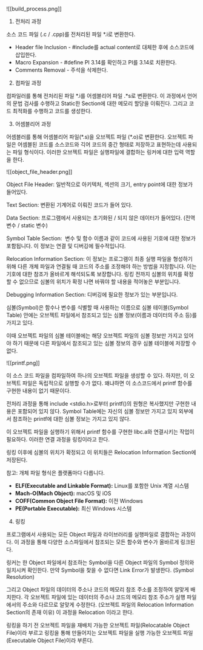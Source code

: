 ![[build_process.png]]
1. 전처리 과정

소스 코드 파일 (.c / .cpp)를 전처리된 파일 \*.i로 변환한다. 
*  Header file Inclusion - \#include를 actual content로 대체한 후에 소스코드에 삽입한다.
* Macro Expansion - \#define PI 3.14를 확인하고 PI를 3.14로 치환한다.
* Comments Removal - 주석을 삭제한다.


2. 컴파일 과정

컴파일러를 통해 전처리된 파일 \*.i를 어셈블리어 파일 .\*s로 변환한다. 이 과정에서 언어의 문법 검사를 수행하고 Static한 Section에 대한 메모리 할당을 이뤄진다. 그리고 코드 최적화를 수행하고 코드를 생성한다.



3. 어셈블리어 과정

어셈블러를 통해 어셈블리어 파일(\*.s)을 오브젝트 파일 (\*.o)로 변환한다. 오브젝트 파일은 어셈블된 코드를 소스코드와 긱어 코드의 중간 형태로 저장하고 표현하는데 사용되는 파일 형식이다. 이러한 오브젝트 파일은 실행파일에 결합하는 링커에 대한 입력 역할을 한다.


![[object_file_header.png]]

Object File Header: 일반적으로 아키텍처, 섹션의 크기, entry point에 대한 정보가 들어있다.

Text Section: 변환된 기계어로 이뤄진 코드가 들어 있다.

Data Section: 프로그램에서 사용되는 초기화된 / 되지 않은 데이터가 들어있다. (전역변수 / static 변수)

Symbol Table Section:  변수 및 함수 이름과 같이 코드에 사용된 기호에 대한 정보가 포함됩니다. 이 정보는 연결 및 디버깅에 필수적입니다.

Relocation Information Section:  이 정보는 프로그램이 최종 실행 파일을 형성하기 위해 다른 개체 파일과 연결될 때 코드의 주소를 조정해야 하는 방법을 지정합니다. 이는 기호에 대한 참조가 올바르게 해석되도록 보장합니다. 링킹 전까지 심볼의 위치를 확정할 수 없으므로 심볼의 위치가 확정 나면 바꿔야 할 내용을 적어놓은 부분입니다.

Debugging Information Section: 디버깅에 필요한 정보가 있는 부분입니다.


심볼(Symbol)은 함수나 변수를 식별할 때 사용하는 이름으로 심볼 테이블(Symbol Table) 안에는 오브젝트 파일에서 참조되고 있는 심볼 정보(이름과 데이터의 주소 등)를 가지고 있다.

이때 오브젝트 파일의 심볼 테이블에는 해당 오브젝트 파일의 심볼 정보만 가지고 있어야 하기 때문에 다른 파일에서 참조되고 있는 심볼 정보의 경우 심볼 테이블에 저장할 수 없다.



![[printf.png]]



이 소스 코드 파일을 컴파일하여 하나의 오브젝트 파일을 생성할 수 있다.
하지만, 이 오브젝트 파일은 독립적으로 실행할 수가 없다. 왜냐하면 이 소스코드에서 printf 함수를 구현한 내용이 없기 때문이다. 

전처리 과정을 통해 include <stdio.h>로부터 printf()의 원형은 복사했지만 구현한 내용은 포함되어 있지 않다. 
Symbol Table에는 자신의 심볼 정보만 가지고 있지 외부에서 참조하는 printf에 대한 심볼 정보는 가지고 있지 않다.

이 오브젝트 파일을 실행하기 위해서 printf 함수를 구현한 libc.a와 연결시키는 작업이 필요하다. 이러한 연결 과정을 링킹이라고 한다. 

링킹 이후에  심볼의 위치가 확정되고 이 위치들은 Relocation Information Section에 저장된다.

참고: 개체 파일 형식은 플랫폼마다 다릅니다.

- **ELF(Executable and Linkable Format):** Linux를 포함한 Unix 계열 시스템
- **Mach-O(Mach Object):** macOS 및 iOS
- **COFF(Common Object File Format):** 이전 Windows 
- **PE(Portable Executable):** 최신 Windows 시스템

4. 링킹

프로그램에서 사용되는 모든 Object 파일과 라이브러리를 실행파일로 결합하는 과정이다. 이 과정을 통해 다양한 소스파일에서 참조되는 모든 함수와 변수가 올바르게 링크된다.

링커는 한 Object 파일에서 참조하는 Symbol을 다른 Object 파일의 Symbol 정의와 일치시켜 확인한다. 만약 Symbol을 찾을 수 없다면 Link Error가 발생한다. (Symbol Resolution)

그리고 Object 파일의 데이터의 주소나 코드의 메모리 참조 주소를 조정하여 알맞게 배치한다.
각 오브젝트 파일에 있는 데이터의 주소나 코드의 메모리 참조 주소가 실행 파일에서의 주소와 다르므로 알맞게 수정한다. (오브젝트 파일의 Relocation Information Section의 존재 이유)
이 과정을 Relocation 이라고 한다.

링킹을 하기 전 오브젝트 파일을 재배치 가능한 오브젝트 파일(Relocatable Object File)이라 부르고 링킹을 통해 만들어지는 오브젝트 파일을 실행 가능한 오브젝트 파일(Executable Object File)이라 부른다.